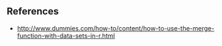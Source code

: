 ## References

* http://www.dummies.com/how-to/content/how-to-use-the-merge-function-with-data-sets-in-r.html
